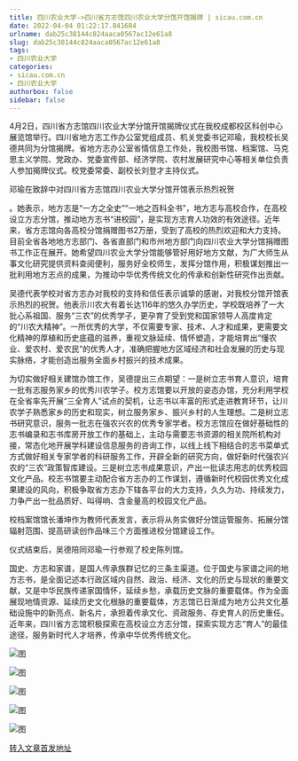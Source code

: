 ```yaml
---
title: 四川农业大学->四川省方志馆四川农业大学分馆开馆揭牌 | sicau.com.cn
date: 2022-04-04 01:22:17.841684
urlname: dab25c38144c824aaca0567ac12e61a8
slug: dab25c38144c824aaca0567ac12e61a8
tags: 
- 四川农业大学
categories:
- sicau.com.cn
- 四川农业大学
authorbox: false
sidebar: false
---
```

4月2日，四川省方志馆四川农业大学分馆开馆揭牌仪式在我校成都校区科创中心展览馆举行。四川省地方志工作办公室党组成员、机关党委书记邓瑜，我校校长吴德共同为分馆揭牌。省地方志办公室省情信息工作处，我校图书馆、档案馆、马克思主义学院、党政办、党委宣传部、经济学院、农村发展研究中心等相关单位负责人参加揭牌仪式。校党委常委、副校长刘登才主持仪式。

邓瑜在致辞中对四川省方志馆四川农业大学分馆开馆表示热烈祝贺
<!--more-->
。她表示，地方志是“一方之全史”“一地之百科全书”，地方志与高校合作，在高校设立方志分馆，推动地方志书“进校园”，是实现方志育人功效的有效途径。近年来，省方志馆向各高校分馆捐赠图书2万册，受到了高校的热烈欢迎和大力支持。目前全省各地地方志部门、各省直部门和市州地方部门向四川农业大学分馆捐赠图书工作正在展开。她希望四川农业大学分馆能够管好用好地方文献，为广大师生从事文化研究提供资料查阅便利，服务好全校师生，发挥分馆作用，积极谋划推出一批利用地方志点的成果，为推动中华优秀传统文化的传承和创新性研究作出贡献。

吴德代表学校对省方志办对我校的支持和信任表示诚挚的感谢，对我校分馆开馆表示热烈的祝贺。他表示川农大有着长达116年的悠久办学历史，学校既培养了一大批心系祖国、服务“三农”的优秀学子，更孕育了受到党和国家领导人高度肯定的“川农大精神”。一所优秀的大学，不仅需要专家、技术、人才和成果，更需要文化精神的厚植和历史底蕴的滋养，重视文脉延续、情怀塑造，才能培育出“懂农业、爱农村、爱农民”的优秀人才，准确把握地方区域经济和社会发展的历史与现实脉络，才能创造出服务全面乡村振兴的技术成果。

为切实做好相关建馆办馆工作，吴德提出三点期望：一是树立志书育人意识，培育一批有志服务家乡的优秀川农学子。校方志馆要以开放的姿态办馆，充分利用学校在全省率先开展“三全育人”试点的契机，让志书以丰富的形式走进教育环节，让川农学子熟悉家乡的历史和现实，树立服务家乡、振兴乡村的人生理想。二是树立志书研究意识，服务一批志在强农兴农的优秀专家学者。校方志馆应在做好基础性的志书编录和志书库房开放工作的基础上，主动与需要志书资源的相关院所机构对接，常态化地开展学科建设信息服务的咨询工作，以线上线下相结合的志书菜单式方式做好相关专家学者的科研服务工作，开辟全新的研究方向，做好新时代强农兴农的“三农”政策智库建设。三是树立志书成果意识，产出一批读志用志的优秀校园文化产品。校志书馆要主动配合省方志办的工作谋划，遵循新时代校园优秀文化成果建设的风向，积极争取省方志办下辖各平台的大力支持，久久为功、持续发力，力争产出一批品质好、叫得响、含金量高的校园文化产品。

校档案馆馆长潘坤作为教师代表发言，表示将从务实做好分馆运管服务、拓展分馆辐射范围、提高研读创作品味三个方面推进校分馆建设工作。

仪式结束后，吴德陪同邓瑜一行参观了校史陈列馆。

国史、方志和家谱，是国人传承族群记忆的三条主渠道。位于国史与家谱之间的地方志书，是全面记述本行政区域内自然、政治、经济、文化的历史与现状的重要文献，又是中华民族传递家国情怀，延续乡愁，承载历史文脉的重要载体。作为全面展现地情资源、延续历史文化根脉的重要载体，方志馆已日渐成为地方公共文化基础设施中的新亮点、新名片，承担着传承文化、资政服务、存史育人的历史重任。近年来，四川省方志馆积极探索在高校设立方志分馆，探索实现方志“育人”的最佳途径，服务新时代人才培养，传承中华优秀传统文化。

![图](https://news.sicau.edu.cn/__local/1/B6/16/F664648CB33A160CB0B74C94FEF_16B658A8_15556.jpg)

![图](https://news.sicau.edu.cn/__local/5/A2/15/2922DBC5AABF696E72F078E0C7E_CB8EEE3D_CE11.jpg)

![图](https://news.sicau.edu.cn/__local/9/8C/AC/708BFF949C16914624A2F2A47F2_1A3FCF90_C8BE.jpg)

![图](https://news.sicau.edu.cn/__local/8/B2/CE/541B02424CD631321B7CA891DE4_F8F56CD1_10D38.jpg)

![图](https://news.sicau.edu.cn/__local/A/C7/2E/1953EA222CF0FDD9FCA966CA7AF_46D06C6D_14AD5.jpg)

[转入文章首发地址](https://news.sicau.edu.cn/info/1078/67202.htm)
